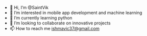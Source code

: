 - 👋 Hi, I’m @SaintVik
- 👀 I’m interested in mobile app development and machine learning 
- 🌱 I’m currently learning python
- 💞️ I’m looking to collaborate on innovative projects 
- 📫 How to reach me ishmavic37@gmail.com

<!---
SaintVik/SaintVik is a ✨ special ✨ repository because its `README.md` (this file) appears on your GitHub profile.
You can click the Preview link to take a look at your changes.
--->
